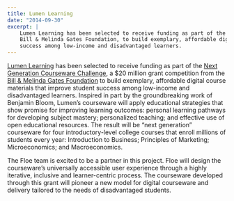 ```yaml
---
title: Lumen Learning
date: "2014-09-30"
excerpt: |
    Lumen Learning has been selected to receive funding as part of the Next Generation Courseware Challenge, from the
    Bill & Melinda Gates Foundation, to build exemplary, affordable digital course materials that improve student
    success among low-income and disadvantaged learners.
---
```


[Lumen Learning](https://lumenlearning.com/) has been selected to receive funding as part of the
[Next Generation Courseware Challenge](https://www.gatesfoundation.org/Ideas/Media-Center/Press-Releases/2014/09/Gates-Foundation-Announces-Finalists-for-$20-Million-in-Digital-Courseware-Investments),
a $20 million grant competition from the [Bill & Melinda Gates Foundation](https://www.gatesfoundation.org/) to build
exemplary, affordable digital course materials that improve student success among low-income and disadvantaged learners.
Inspired in part by the groundbreaking work of Benjamin Bloom, Lumen’s courseware will apply educational strategies that
show promise for improving learning outcomes: personal learning pathways for developing subject mastery; personalized
teaching; and effective use of open educational resources. The result will be “next generation” courseware for four
introductory-level college courses that enroll millions of students every year: Introduction to Business; Principles of
Marketing; Microeconomics; and Macroeconomics.

The Floe team is excited to be a partner in this project. Floe will design the courseware’s universally accessible user
experience through a highly iterative, inclusive and learner-centric process. The courseware developed through this
grant will pioneer a new model for digital courseware and delivery tailored to the needs of disadvantaged students.
